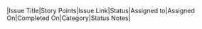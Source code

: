 |Issue Title|Story Points|Issue Link|Status|Assigned to|Assigned On|Completed On|Category|Status Notes|
